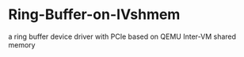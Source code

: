 # Ring-Buffer-on-IVshmem
a ring buffer device driver with PCIe based on QEMU Inter-VM shared memory
